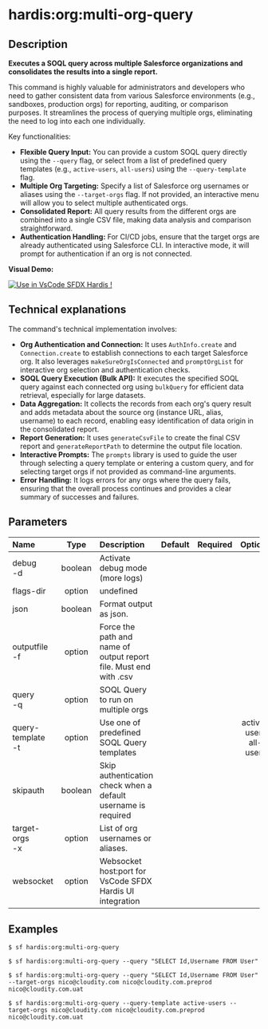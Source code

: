 <!-- This file has been generated with command 'sf hardis:doc:plugin:generate'. Please do not update it manually or it may be overwritten -->
# hardis:org:multi-org-query

## Description


**Executes a SOQL query across multiple Salesforce organizations and consolidates the results into a single report.**

This command is highly valuable for administrators and developers who need to gather consistent data from various Salesforce environments (e.g., sandboxes, production orgs) for reporting, auditing, or comparison purposes. It streamlines the process of querying multiple orgs, eliminating the need to log into each one individually.

Key functionalities:

- **Flexible Query Input:** You can provide a custom SOQL query directly using the `--query` flag, or select from a list of predefined query templates (e.g., `active-users`, `all-users`) using the `--query-template` flag.
- **Multiple Org Targeting:** Specify a list of Salesforce org usernames or aliases using the `--target-orgs` flag. If not provided, an interactive menu will allow you to select multiple authenticated orgs.
- **Consolidated Report:** All query results from the different orgs are combined into a single CSV file, making data analysis and comparison straightforward.
- **Authentication Handling:** For CI/CD jobs, ensure that the target orgs are already authenticated using Salesforce CLI. In interactive mode, it will prompt for authentication if an org is not connected.

**Visual Demo:**

[![Use in VsCode SFDX Hardis !](https://github.com/hardisgroupcom/sfdx-hardis/raw/main/docs/assets/images/multi-org-query-demo.gif)](https://marketplace.visualstudio.com/items?itemName=NicolasVuillamy.vscode-sfdx-hardis)

## Technical explanations

The command's technical implementation involves:

- **Org Authentication and Connection:** It uses `AuthInfo.create` and `Connection.create` to establish connections to each target Salesforce org. It also leverages `makeSureOrgIsConnected` and `promptOrgList` for interactive org selection and authentication checks.
- **SOQL Query Execution (Bulk API):** It executes the specified SOQL query against each connected org using `bulkQuery` for efficient data retrieval, especially for large datasets.
- **Data Aggregation:** It collects the records from each org's query result and adds metadata about the source org (instance URL, alias, username) to each record, enabling easy identification of data origin in the consolidated report.
- **Report Generation:** It uses `generateCsvFile` to create the final CSV report and `generateReportPath` to determine the output file location.
- **Interactive Prompts:** The `prompts` library is used to guide the user through selecting a query template or entering a custom query, and for selecting target orgs if not provided as command-line arguments.
- **Error Handling:** It logs errors for any orgs where the query fails, ensuring that the overall process continues and provides a clear summary of successes and failures.


## Parameters

|Name|Type|Description|Default|Required|Options|
|:---|:--:|:----------|:-----:|:------:|:-----:|
|debug<br/>-d|boolean|Activate debug mode (more logs)||||
|flags-dir|option|undefined||||
|json|boolean|Format output as json.||||
|outputfile<br/>-f|option|Force the path and name of output report file. Must end with .csv||||
|query<br/>-q|option|SOQL Query to run on multiple orgs||||
|query-template<br/>-t|option|Use one of predefined SOQL Query templates|||active-users<br/>all-users|
|skipauth|boolean|Skip authentication check when a default username is required||||
|target-orgs<br/>-x|option|List of org usernames or aliases.||||
|websocket|option|Websocket host:port for VsCode SFDX Hardis UI integration||||

## Examples

```shell
$ sf hardis:org:multi-org-query
```

```shell
$ sf hardis:org:multi-org-query --query "SELECT Id,Username FROM User"
```

```shell
$ sf hardis:org:multi-org-query --query "SELECT Id,Username FROM User" --target-orgs nico@cloudity.com nico@cloudity.com.preprod nico@cloudity.com.uat
```

```shell
$ sf hardis:org:multi-org-query --query-template active-users --target-orgs nico@cloudity.com nico@cloudity.com.preprod nico@cloudity.com.uat
```


